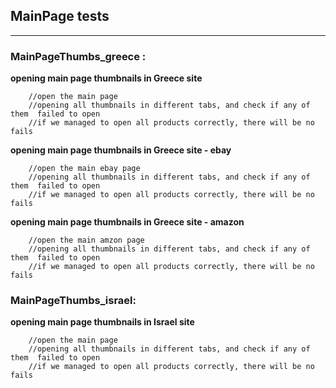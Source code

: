
## MainPage   tests
----


### MainPageThumbs_greece :

  **opening main page thumbnails in Greece site**
  
		//open the main page
		//opening all thumbnails in different tabs, and check if any of them  failed to open
		//if we managed to open all products correctly, there will be no fails

  **opening main page thumbnails in Greece site - ebay** 
   
		//open the main ebay page
		//opening all thumbnails in different tabs, and check if any of them  failed to open
		//if we managed to open all products correctly, there will be no fails

  **opening main page thumbnails in Greece site - amazon**
  
		//open the main amzon page
		//opening all thumbnails in different tabs, and check if any of them  failed to open
		//if we managed to open all products correctly, there will be no fails
 


### MainPageThumbs_israel:

  **opening main page thumbnails in Israel site**
  
		//open the main page
		//opening all thumbnails in different tabs, and check if any of them  failed to open
		//if we managed to open all products correctly, there will be no fails

   
